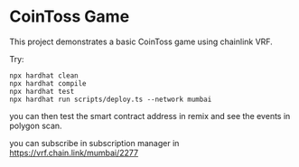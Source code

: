 # CoinToss Game

This project demonstrates a basic CoinToss game using chainlink VRF.

Try:

```shell
npx hardhat clean
npx hardhat compile
npx hardhat test
npx hardhat run scripts/deploy.ts --network mumbai
```

you can then test the smart contract address in remix and see the events in polygon scan.

you can subscribe in subscription manager in https://vrf.chain.link/mumbai/2277



